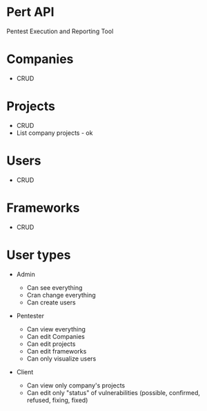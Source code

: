 # Pert API
Pentest Execution and Reporting Tool

# Companies
- CRUD

# Projects
- CRUD
- List company projects - ok

# Users
- CRUD

# Frameworks
- CRUD

# User types

* Admin
  * Can see everything
  * Cran change everything
  * Can create users

* Pentester
  * Can view everything
  * Can edit Companies
  * Can edit projects
  * Can edit frameworks
  * Can only visualize users
 
* Client
  * Can view only company's projects
  * Can edit only "status" of vulnerabilities (possible, confirmed, refused, fixing, fixed)
